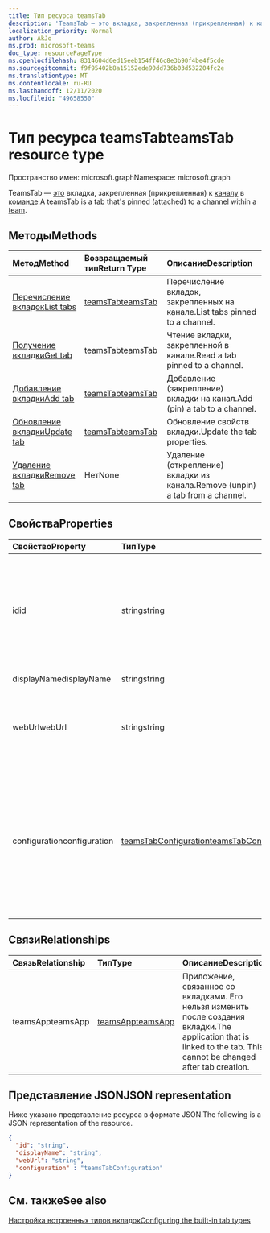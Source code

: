 ```yaml
---
title: Тип ресурса teamsTab
description: 'TeamsTab — это вкладка, закрепленная (прикрепленная) к каналу в команде. '
localization_priority: Normal
author: AkJo
ms.prod: microsoft-teams
doc_type: resourcePageType
ms.openlocfilehash: 8314604d6ed15eeb154ff46c8e3b90f4be4f5cde
ms.sourcegitcommit: f9f95402b8a15152ede90dd736b03d532204fc2e
ms.translationtype: MT
ms.contentlocale: ru-RU
ms.lasthandoff: 12/11/2020
ms.locfileid: "49658550"
---
```

# <a name="teamstab-resource-type"></a><span data-ttu-id="812be-103">Тип ресурса teamsTab</span><span class="sxs-lookup"><span data-stu-id="812be-103">teamsTab resource type</span></span>

<span data-ttu-id="812be-104">Пространство имен: microsoft.graph</span><span class="sxs-lookup"><span data-stu-id="812be-104">Namespace: microsoft.graph</span></span>



<span data-ttu-id="812be-105">TeamsTab — [это](../resources/teamstab.md) вкладка, закрепленная (прикрепленная) к [каналу](channel.md) в [команде.](team.md)</span><span class="sxs-lookup"><span data-stu-id="812be-105">A teamsTab is a [tab](../resources/teamstab.md) that's pinned (attached) to a [channel](channel.md) within a [team](team.md).</span></span> 

## <a name="methods"></a><span data-ttu-id="812be-106">Методы</span><span class="sxs-lookup"><span data-stu-id="812be-106">Methods</span></span>

| <span data-ttu-id="812be-107">Метод</span><span class="sxs-lookup"><span data-stu-id="812be-107">Method</span></span>       | <span data-ttu-id="812be-108">Возвращаемый тип</span><span class="sxs-lookup"><span data-stu-id="812be-108">Return Type</span></span>  |<span data-ttu-id="812be-109">Описание</span><span class="sxs-lookup"><span data-stu-id="812be-109">Description</span></span>|
|:---------------|:--------|:----------|
|[<span data-ttu-id="812be-110">Перечисление вкладок</span><span class="sxs-lookup"><span data-stu-id="812be-110">List tabs</span></span>](../api/channel-list-tabs.md) | [<span data-ttu-id="812be-111">teamsTab</span><span class="sxs-lookup"><span data-stu-id="812be-111">teamsTab</span></span>](teamstab.md) | <span data-ttu-id="812be-112">Перечисление вкладок, закрепленных на канале.</span><span class="sxs-lookup"><span data-stu-id="812be-112">List tabs pinned to a channel.</span></span>|
|[<span data-ttu-id="812be-113">Получение вкладки</span><span class="sxs-lookup"><span data-stu-id="812be-113">Get tab</span></span>](../api/channel-get-tabs.md) | [<span data-ttu-id="812be-114">teamsTab</span><span class="sxs-lookup"><span data-stu-id="812be-114">teamsTab</span></span>](teamstab.md) | <span data-ttu-id="812be-115">Чтение вкладки, закрепленной в канале.</span><span class="sxs-lookup"><span data-stu-id="812be-115">Read a tab pinned to a channel.</span></span>|
|[<span data-ttu-id="812be-116">Добавление вкладки</span><span class="sxs-lookup"><span data-stu-id="812be-116">Add tab</span></span>](../api/channel-post-tabs.md) | [<span data-ttu-id="812be-117">teamsTab</span><span class="sxs-lookup"><span data-stu-id="812be-117">teamsTab</span></span>](teamstab.md) | <span data-ttu-id="812be-118">Добавление (закрепление) вкладки на канал.</span><span class="sxs-lookup"><span data-stu-id="812be-118">Add (pin) a tab to a channel.</span></span>|
|[<span data-ttu-id="812be-119">Обновление вкладки</span><span class="sxs-lookup"><span data-stu-id="812be-119">Update tab</span></span>](../api/channel-patch-tabs.md) | [<span data-ttu-id="812be-120">teamsTab</span><span class="sxs-lookup"><span data-stu-id="812be-120">teamsTab</span></span>](teamstab.md) | <span data-ttu-id="812be-121">Обновление свойств вкладки.</span><span class="sxs-lookup"><span data-stu-id="812be-121">Update the tab properties.</span></span>|
|[<span data-ttu-id="812be-122">Удаление вкладки</span><span class="sxs-lookup"><span data-stu-id="812be-122">Remove tab</span></span>](../api/channel-delete-tabs.md) | <span data-ttu-id="812be-123">Нет</span><span class="sxs-lookup"><span data-stu-id="812be-123">None</span></span> | <span data-ttu-id="812be-124">Удаление (открепление) вкладки из канала.</span><span class="sxs-lookup"><span data-stu-id="812be-124">Remove (unpin) a tab from a channel.</span></span>|


## <a name="properties"></a><span data-ttu-id="812be-125">Свойства</span><span class="sxs-lookup"><span data-stu-id="812be-125">Properties</span></span>

|<span data-ttu-id="812be-126">Свойство</span><span class="sxs-lookup"><span data-stu-id="812be-126">Property</span></span>|<span data-ttu-id="812be-127">Тип</span><span class="sxs-lookup"><span data-stu-id="812be-127">Type</span></span>|<span data-ttu-id="812be-128">Описание</span><span class="sxs-lookup"><span data-stu-id="812be-128">Description</span></span>|
|:---------------|:--------|:----------|
|  <span data-ttu-id="812be-129">id</span><span class="sxs-lookup"><span data-stu-id="812be-129">id</span></span>              |   <span data-ttu-id="812be-130">string</span><span class="sxs-lookup"><span data-stu-id="812be-130">string</span></span>                  |  <span data-ttu-id="812be-131">Идентификатор, однозначно определяя определенный экземпляр вкладки канала. Только для чтения.</span><span class="sxs-lookup"><span data-stu-id="812be-131">Identifier that uniquely identifies a specific instance of a channel tab. Read only.</span></span>     |
|  <span data-ttu-id="812be-132">displayName</span><span class="sxs-lookup"><span data-stu-id="812be-132">displayName</span></span>            |   <span data-ttu-id="812be-133">string</span><span class="sxs-lookup"><span data-stu-id="812be-133">string</span></span>                  |  <span data-ttu-id="812be-134">Имя вкладки.</span><span class="sxs-lookup"><span data-stu-id="812be-134">Name of the tab.</span></span>     |
|  <span data-ttu-id="812be-135">webUrl</span><span class="sxs-lookup"><span data-stu-id="812be-135">webUrl</span></span>          |   <span data-ttu-id="812be-136">string</span><span class="sxs-lookup"><span data-stu-id="812be-136">string</span></span>                  |  <span data-ttu-id="812be-137">URL-адрес глубокой ссылки для экземпляра вкладки.</span><span class="sxs-lookup"><span data-stu-id="812be-137">Deep link URL of the tab instance.</span></span> <span data-ttu-id="812be-138">Только для чтения.</span><span class="sxs-lookup"><span data-stu-id="812be-138">Read only.</span></span>     |
|  <span data-ttu-id="812be-139">configuration</span><span class="sxs-lookup"><span data-stu-id="812be-139">configuration</span></span>        |   [<span data-ttu-id="812be-140">teamsTabConfiguration</span><span class="sxs-lookup"><span data-stu-id="812be-140">teamsTabConfiguration</span></span>](teamstabconfiguration.md) |  <span data-ttu-id="812be-141">Контейнер для настраиваемой настройки, примененной к вкладке. Вкладка считается настроенной только после настройки этого свойства.</span><span class="sxs-lookup"><span data-stu-id="812be-141">Container for custom settings applied to a tab. The tab is considered configured only once this property is set.</span></span>     |

## <a name="relationships"></a><span data-ttu-id="812be-142">Связи</span><span class="sxs-lookup"><span data-stu-id="812be-142">Relationships</span></span>

| <span data-ttu-id="812be-143">Связь</span><span class="sxs-lookup"><span data-stu-id="812be-143">Relationship</span></span> | <span data-ttu-id="812be-144">Тип</span><span class="sxs-lookup"><span data-stu-id="812be-144">Type</span></span>   | <span data-ttu-id="812be-145">Описание</span><span class="sxs-lookup"><span data-stu-id="812be-145">Description</span></span> |
|:---------------|:--------|:----------|
|<span data-ttu-id="812be-146">teamsApp</span><span class="sxs-lookup"><span data-stu-id="812be-146">teamsApp</span></span>|[<span data-ttu-id="812be-147">teamsApp</span><span class="sxs-lookup"><span data-stu-id="812be-147">teamsApp</span></span>](teamsapp.md) | <span data-ttu-id="812be-148">Приложение, связанное со вкладками. Его нельзя изменить после создания вкладки.</span><span class="sxs-lookup"><span data-stu-id="812be-148">The application that is linked to the tab. This cannot be changed after tab creation.</span></span> |

## <a name="json-representation"></a><span data-ttu-id="812be-149">Представление JSON</span><span class="sxs-lookup"><span data-stu-id="812be-149">JSON representation</span></span>

<span data-ttu-id="812be-150">Ниже указано представление ресурса в формате JSON.</span><span class="sxs-lookup"><span data-stu-id="812be-150">The following is a JSON representation of the resource.</span></span>


<!-- {
  "blockType": "resource",
  "baseType": "microsoft.graph.entity",
  "@odata.type": "microsoft.graph.teamsTab"
}-->

```json
{  
  "id": "string",
  "displayName": "string",
  "webUrl": "string",
  "configuration" : "teamsTabConfiguration"
}
```

<!-- uuid: 8fcb5dbc-d5aa-4681-8e31-b001d5168d79
2015-10-25 14:57:30 UTC -->
<!-- {
  "type": "#page.annotation",
  "description": "teamsTab resource",
  "keywords": "",
  "section": "documentation",
  "tocPath": ""
}-->

## <a name="see-also"></a><span data-ttu-id="812be-151">См. также</span><span class="sxs-lookup"><span data-stu-id="812be-151">See also</span></span>

[<span data-ttu-id="812be-152">Настройка встроенных типов вкладок</span><span class="sxs-lookup"><span data-stu-id="812be-152">Configuring the built-in tab types</span></span>](/graph/teams-configuring-builtin-tabs)

